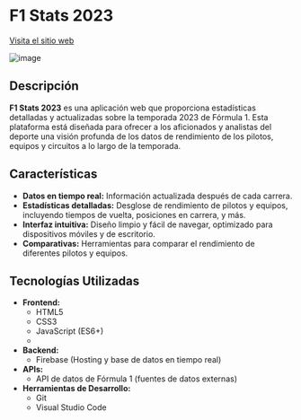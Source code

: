 # F1 Stats 2023

[Visita el sitio web](https://f1-stats-2023.web.app/es/index.html)

![image](https://github.com/jorge4514/f1-stats-2023/assets/82999172/fb9f7fec-570c-4f0f-b2eb-eca3c2392fc6)

## Descripción

**F1 Stats 2023** es una aplicación web que proporciona estadísticas detalladas y actualizadas sobre la temporada 2023 de Fórmula 1. Esta plataforma está diseñada para ofrecer a los aficionados y analistas del deporte una visión profunda de los datos de rendimiento de los pilotos, equipos y circuitos a lo largo de la temporada.

## Características

- **Datos en tiempo real:** Información actualizada después de cada carrera.
- **Estadísticas detalladas:** Desglose de rendimiento de pilotos y equipos, incluyendo tiempos de vuelta, posiciones en carrera, y más.
- **Interfaz intuitiva:** Diseño limpio y fácil de navegar, optimizado para dispositivos móviles y de escritorio.
- **Comparativas:** Herramientas para comparar el rendimiento de diferentes pilotos y equipos.

## Tecnologías Utilizadas

- **Frontend:**
  - HTML5
  - CSS3
  - JavaScript (ES6+)
  - 
- **Backend:**
  - Firebase (Hosting y base de datos en tiempo real)
- **APIs:**
  - API de datos de Fórmula 1 (fuentes de datos externas)
- **Herramientas de Desarrollo:**
  - Git
  - Visual Studio Code
